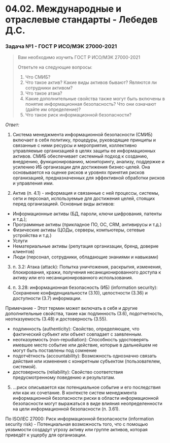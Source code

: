 # 04.02. Международные и отраслевые стандарты - Лебедев Д.С.
### Задача №1 - ГОСТ Р ИСО/МЭК 27000-2021

> Вам необходимо изучить ГОСТ Р ИСО/МЭК 27000-2021
>
> Ответьте на следующие вопросы:
>
> 1. Что СМИБ?
> 2. Что такое актив? Какие виды активов бывают? Являются ли сотрудники активом?
> 3. Что такое атака?
> 4. Какие дополнительные свойства также могут быть включены в понятие информационная безопасность? Что они означают (дайте им определение)?
> 5. Что такое риск информационной безопасности?

*Ответ:*   

1. Система менеджмента информационной безопасности (СМИБ) включает в себя политику, процедуры, руководящие принципы и связанные с ними ресурсы и мероприятия, коллективно управляемые организацией в целях защиты ее информационных активов. СМИБ обеспечивает системный подход к созданию, внедрению, функционированию, мониторингу, анализу, поддержке и усилению ИБ организации для достижения бизнес-целей. Она основывается на оценке рисков и уровнях принятия рисков организацией, предназначенных для эффективной обработки рисков и управления ими.

2. Актив (п. 4.1) - информация и связанные с ней процессы, системы, сети и персонал, используемые для достижения целей, стоящих перед организацией. Основные виды активов:
- Информационные активы (БД, пароли, ключи шифрования, патенты и т.д.);
- Программные активы (прикладное ПО, ОС, CRM, антивирусы и т.д.)
- Физические активы (ЦОДы, серверы, компьютеры, сетевые устройства и т.д.)
- Услуги
- Нематериальные активы (репутация организации, бренд, доверие клиентов)
- Люди (персонал, сотрудники, обладающие знаниями и навыками)

3. п. 3.2: Атака (attack): Попытка уничтожения, раскрытия, изменения, блокирования, кражи, получения несанкционированного доступа к активу или его несанкционированного использования.

4. п. 3.28: информационная безопасность (ИБ) (information security): Сохранение конфиденциальности (3.10), целостности (3.36) и доступности (3.7) информации.

Примечание - Этот термин может включать в себя и другие дополнительные свойства, такие как подлинность (3.6), подотчетность, неотказуемость (3.48) и достоверность (3.55).

- подлинность (authenticity): Свойство, определяющее, что фактический субъект или объект совпадает с заявленным.
- неотказуемость (non-repudiation): Способность удостоверять имевшее место событие или действие, которые в дальнейшем не могут быть поставлены под сомнение
- подотчётность (accountability): Возможность однозначно связать действия или изменения с конкретным субъектом (пользователем, системой).
- достоверность (reliability): Свойство соответствия предусмотренному поведению и результатам.

5. ...риск описывается как потенциальное событие и его последствия или как их сочетание. В контексте систем менеджмента информационной безопасности риски в области информационной безопасности могут выражаться в виде влияния неопределенности на цели информационной безопасности (п. 3.61). 
 
По ISO/IEC 27000: Риск информационной безопасности (information security risk) - Потенциальная возможность того, что с помощью уязвимости создадут угрозу активу или группе активов, которая приведёт к ущербу для организации.